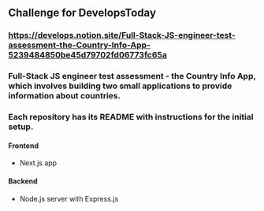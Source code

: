 ## Challenge for DevelopsToday

### https://develops.notion.site/Full-Stack-JS-engineer-test-assessment-the-Country-Info-App-5239484850be45d79702fd06773fc65a
### Full-Stack JS engineer test assessment - the Country Info App, which involves building two small applications to provide information about countries.

### Each repository has its README with instructions for the initial setup.

#### Frontend

- Next.js app

#### Backend

- Node.js server with Express.js
